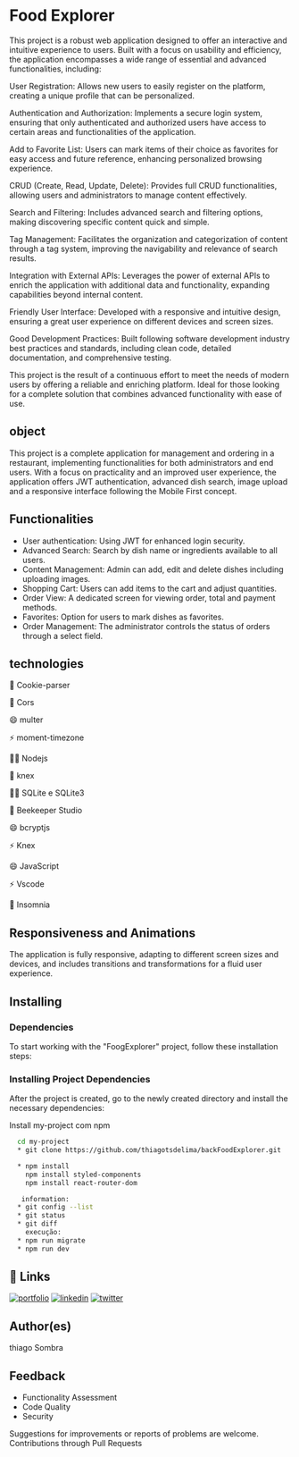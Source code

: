# Food Explorer


This project is a robust web application designed to offer an interactive and intuitive experience to users. Built with a focus on usability and efficiency, the application encompasses a wide range of essential and advanced functionalities, including:

User Registration: Allows new users to easily register on the platform, creating a unique profile that can be personalized.

Authentication and Authorization: Implements a secure login system, ensuring that only authenticated and authorized users have access to certain areas and functionalities of the application.

Add to Favorite List: Users can mark items of their choice as favorites for easy access and future reference, enhancing personalized browsing experience.

CRUD (Create, Read, Update, Delete): Provides full CRUD functionalities, allowing users and administrators to manage content effectively.

Search and Filtering: Includes advanced search and filtering options, making discovering specific content quick and simple.

Tag Management: Facilitates the organization and categorization of content through a tag system, improving the navigability and relevance of search results.

Integration with External APIs: Leverages the power of external APIs to enrich the application with additional data and functionality, expanding capabilities beyond internal content.

Friendly User Interface: Developed with a responsive and intuitive design, ensuring a great user experience on different devices and screen sizes.

Good Development Practices: Built following software development industry best practices and standards, including clean code, detailed documentation, and comprehensive testing.

This project is the result of a continuous effort to meet the needs of modern users by offering a reliable and enriching platform. Ideal for those looking for a complete solution that combines advanced functionality with ease of use.

## object
This project is a complete application for management and ordering in a restaurant, implementing functionalities for both administrators and end users. With a focus on practicality and an improved user experience, the application offers JWT authentication, advanced dish search, image upload and a responsive interface following the Mobile First concept.


## Functionalities
* User authentication: Using JWT for enhanced login security.
* Advanced Search: Search by dish name or ingredients available to all users.
* Content Management: Admin can add, edit and delete dishes including uploading images.
* Shopping Cart: Users can add items to the cart and adjust quantities.
* Order View: A dedicated screen for viewing order, total and payment methods.
* Favorites: Option for users to mark dishes as favorites.
* Order Management: The administrator controls the status of orders through a select field.

## technologies

🧠 Cookie-parser

🤔 Cors

😄 multer

⚡️ moment-timezone

👩‍💻 Nodejs

🧠 knex

👯‍♀️ SQLite e SQLite3

🤔 Beekeeper Studio

😄 bcryptjs

⚡️ Knex

😄 JavaScript

⚡️ Vscode

🧠 Insomnia

## Responsiveness and Animations
The application is fully responsive, adapting to different screen sizes and devices, and includes transitions and transformations for a fluid user experience.

## Installing

### Dependencies

To start working with the "FoogExplorer" project, follow these installation steps:
   
### Installing Project Dependencies

After the project is created, go to the newly created directory and install the necessary dependencies:

Install my-project com npm

```bash
  cd my-project
  * git clone https://github.com/thiagotsdelima/backFoodExplorer.git

  * npm install
    npm install styled-components
    npm install react-router-dom

   information:
  * git config --list
  * git status
  * git diff
    execução: 
  * npm run migrate
  * npm run dev
```


## 🔗 Links
[![portfolio](https://img.shields.io/badge/my_portfolio-000?style=for-the-badge&logo=ko-fi&logoColor=white)](https://github.com/thiagotsdelima)
[![linkedin](https://img.shields.io/badge/linkedin-0A66C2?style=for-the-badge&logo=linkedin&logoColor=white)](https://www.linkedin.com/in/thiago-sombra-8a875b137/)
[![twitter](https://img.shields.io/badge/twitter-1DA1F2?style=for-the-badge&logo=twitter&logoColor=white)](https://twitter.com/thiagotsdelima)

## Author(es)
thiago Sombra

## Feedback

- Functionality Assessment
- Code Quality
- Security

Suggestions for improvements or reports of problems are welcome. Contributions through Pull Requests